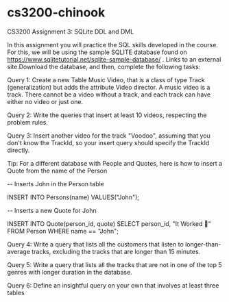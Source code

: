 # cs3200-chinook
CS3200 Assignment 3: SQLite DDL and DML

In this assignment you will practice the SQL skills developed in the course. For this, we will be using the sample SQLITE database found on https://www.sqlitetutorial.net/sqlite-sample-database/ . Links to an external site.Download the database, and then, complete the following tasks:

 

Query 1: Create a new Table Music Video, that is a class of type Track (generalization) but adds the attribute Video director. A music video is a track. There cannot be a video without a track, and each track can have either no video or just one. 

Query 2: Write the queries that insert at least 10 videos, respecting the problem rules.

Query 3:  Insert another video for the track "Voodoo", assuming that you don't know the TrackId, so your insert query should specify the TrackId directly.

Tip: For a different database with People and Quotes, here is how to insert a Quote from the name of the Person



-- Inserts John in the Person table

INSERT INTO Persons(name) VALUES("John");

-- Inserts a new Quote for John

INSERT INTO Quote(person_id, quote)
    SELECT person_id, "It Worked 🎉"
    FROM Person
    WHERE name == "John";



Query 4:  Write a query that lists all the customers that listen to longer-than-average tracks, excluding the tracks that are longer than 15 minutes. 

Query 5:  Write a query that lists all the tracks that are not in one of the top 5 genres with longer duration in the database. 

Query 6:  Define an insightful query on your own that involves at least three tables
